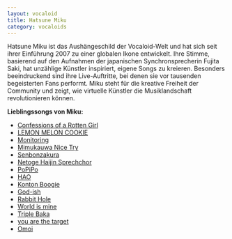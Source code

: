 ```yaml
---
layout: vocaloid
title: Hatsune Miku
category: vocaloids
---
```


Hatsune Miku ist das Aushängeschild der Vocaloid-Welt und hat sich seit ihrer Einführung 2007 zu einer globalen Ikone
entwickelt. Ihre Stimme, basierend auf den Aufnahmen der japanischen Synchronsprecherin
Fujita Saki, hat unzählige Künstler inspiriert, eigene Songs zu kreieren. Besonders beeindruckend sind ihre
Live-Auftritte, bei denen sie vor tausenden begeisterten Fans performt. Miku steht für die kreative
Freiheit der Community und zeigt, wie virtuelle Künstler die Musiklandschaft revolutionieren können.

<!--more-->

<div>
    <b>Lieblingssongs von Miku:</b>
    <ul>
        <li><a href="https://youtu.be/sV2H712ldOI?si=zKaYuVH5vzCyCCU8">Confessions of a Rotten Girl</a></li>
        <li><a href="https://youtu.be/5l8VZEyNRH8?si=ylJ_vRt8W1A1sAeX">LEMON MELON COOKIE</a></li>
        <li><a href="https://youtu.be/kbNdx0yqbZE?si=04suiy3ImgRofWCx">Monitoring</a></li>
        <li><a href="https://youtu.be/Ljr2wMSBHqU?si=H45mcIDxcU3wKakQ">Mimukauwa Nice Try</a></li>
        <li><a href="https://youtu.be/shs0rAiwsGQ?si=jZ7LCSb6iiRUoj_L">Senbonzakura</a></li>
        <li><a href="https://youtu.be/WdAy_55dxqA?si=bv1AG2EMsk9gTX2l">Netoge Haijin Sprechchor</a></li>
        <li><a href="https://youtu.be/mco3UX9SqDA?si=PQY1byZq8ctI2pPb">PoPiPo</a></li>
        <li><a href="https://youtu.be/3GzRDW3hZ1k?si=pLUD5Em3dWuOiXFR">HAO</a></li>
        <li><a href="https://youtu.be/1Swg-aBO9eY?si=2O2CP8F_2cdPrSND">Konton Boogie</a></li>
        <li><a href="https://youtu.be/EHBFKhLUVig?si=kVl0lZ9AIxg2x338">God-ish</a></li>
        <li><a href="https://youtu.be/eSW2LVbPThw?si=v7RO5MhRbqgrdDul">Rabbit Hole</a></li>
        <li><a href="https://youtu.be/qrwVthk38b0?si=7glhiPg7iC0mOyEE">World is mine</a></li>
        <li><a href="https://youtu.be/HhN4wdpbPrg?si=nHtq07TNzBmrhMPj">Triple Baka</a></li>
        <li><a href="https://youtu.be/Wo3cY82e2ec?si=xOfW-mx8L8SJl8vk">you are the target</a></li>
        <li><a href="https://youtu.be/bmkY2yc1K7Q?si=TL8lOIHmVD3oIs0P">Omoi</a></li>
    </ul>
</div>
